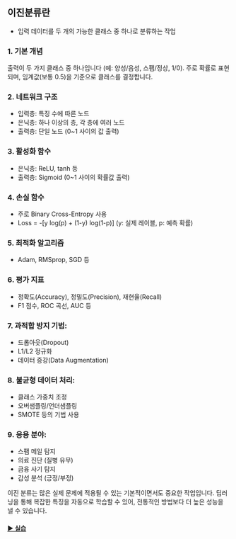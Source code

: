 ## 이진분류란
- 입력 데이터를 두 개의 가능한 클래스 중 하나로 분류하는 작업

### 1. 기본 개념
출력이 두 가지 클래스 중 하나입니다 (예: 양성/음성, 스팸/정상, 1/0).
주로 확률로 표현되며, 임계값(보통 0.5)을 기준으로 클래스를 결정합니다.

### 2. 네트워크 구조
- 입력층: 특징 수에 따른 노드
- 은닉층: 하나 이상의 층, 각 층에 여러 노드
- 출력층: 단일 노드 (0~1 사이의 값 출력)

### 3. 활성화 함수
- 은닉층: ReLU, tanh 등
- 출력층: Sigmoid (0~1 사이의 확률값 출력)

### 4. 손실 함수
- 주로 Binary Cross-Entropy 사용
- Loss = -[y log(p) + (1-y) log(1-p)]
(y: 실제 레이블, p: 예측 확률)

### 5. 최적화 알고리즘
- Adam, RMSprop, SGD 등

### 6. 평가 지표
- 정확도(Accuracy), 정밀도(Precision), 재현율(Recall)
- F1 점수, ROC 곡선, AUC 등

### 7. 과적합 방지 기법:
- 드롭아웃(Dropout)
- L1/L2 정규화
- 데이터 증강(Data Augmentation)

### 8. 불균형 데이터 처리:
- 클래스 가중치 조정
- 오버샘플링/언더샘플링
- SMOTE 등의 기법 사용

### 9. 응용 분야:
- 스팸 메일 탐지
- 의료 진단 (질병 유무)
- 금융 사기 탐지
- 감성 분석 (긍정/부정)

이진 분류는 많은 실제 문제에 적용될 수 있는 기본적이면서도 중요한 작업입니다. 딥러닝을 통해 복잡한 특징을 자동으로 학습할 수 있어, 전통적인 방법보다 더 높은 성능을 낼 수 있습니다.

#### [▶︎ 실습](https://github.com/hwd0ng/ML_KNN/blob/main/KNN_%E1%84%8B%E1%85%A1%E1%86%AF%E1%84%80%E1%85%A9%E1%84%85%E1%85%B5%E1%84%8C%E1%85%B3%E1%86%B7%20%E1%84%87%E1%85%AE%E1%86%AB%E1%84%89%E1%85%A5%E1%86%A8.ipynb)
